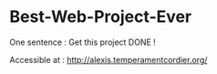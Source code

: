 # Best-Web-Project-Ever
One sentence : Get this project DONE !

Accessible at : http://alexis.temperamentcordier.org/
